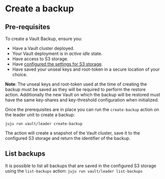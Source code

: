 # Create a backup

## Pre-requisites

To create a Vault Backup, ensure you:

- Have a Vault cluster deployed.
- Your Vault deployment is in _active idle_ state.
- Have access to S3 storage.
- Have [configured the settings for S3 storage](../reference/s3_storage.md).
- Have saved your unseal keys and root-token in a secure location of your choice.

**Note**: The unseal keys and root-token used at the time of creating the backup must be saved as they will be required to perform the restore action. Additionally the new Vault on which the backup will be restored must have the same key-shares and key-threshold configuration when initialized.

Once the prerequisites are in place you can run the `create-backup` action on the leader unit to create a backup:

`juju run vault/leader create-backup`

The action will create a snapshot of the Vault cluster, save it to the configured S3 storage and return the identifier of the backup.

## List backups

It is possible to list all backups that are saved in the configured S3 storage using the `list-backups` action:
`juju run vault/leader list-backups`
